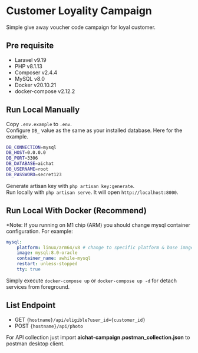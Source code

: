 # Customer Loyality Campaign

Simple give away voucher code campaign for loyal customer.

## Pre requisite

- Laravel v9.19
- PHP v8.1.13
- Composer v2.4.4
- MySQL v8.0
- Docker v20.10.21
- docker-compose v2.12.2

## Run Local Manually

Copy `.env.example` to `.env`. <br>
Configure `DB_` value as the same as your installed database. Here for the example.
```bash
DB_CONNECTION=mysql
DB_HOST=0.0.0.0
DB_PORT=3306
DB_DATABASE=aichat
DB_USERNAME=root
DB_PASSWORD=secret123
```

Generate artisan key with `php artisan key:generate`.<br>
Run locally with `php artisan serve`. It will open `http://localhost:8000`.

## Run Local With Docker (Recommend)

*Note: If you running on M1 chip (ARM) you should change mysql container configuration. For example:
```yaml
mysql:
    platform: linux/arm64/v8 # change to specific platform & base image
    image: mysql:8.0-oracle
    container_name: awhile-mysql
    restart: unless-stopped
    tty: true
```

Simply execute `docker-compose up` or `docker-compose up -d` for detach services from foreground.

## List Endpoint

- GET `{hostname}/api/eligible?user_id={customer_id}`
- POST `{hostname}/api/photo`

For API collection just import **aichat-campaign.postman_collection.json** to postman desktop client.
